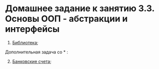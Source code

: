 Домашнее задание к занятию 3.3. Основы ООП - абстракции и интерфейсы
==

1. [Библиотека](3.3.1);

Дополнительная задача со * :

2. [Банковские счета](3.3.2);


